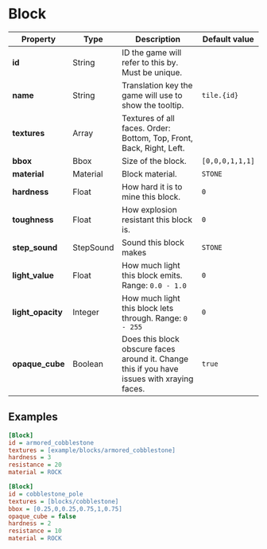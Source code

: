 # Block

|Property|Type|Description|Default value|
|-|-|-|-|
|**id**|String|ID the game will refer to this by. Must be unique.||
|**name**|String|Translation key the game will use to show the tooltip.|`tile.{id}`|
|**textures**|Array|Textures of all faces. Order: Bottom, Top, Front, Back, Right, Left.||
|**bbox**|Bbox|Size of the block.|`[0,0,0,1,1,1]`|
|**material**|Material|Block material.|`STONE`|
|**hardness**|Float|How hard it is to mine this block.|`0`|
|**toughness**|Float|How explosion resistant this block is.|`0`|
|**step_sound**|StepSound|Sound this block makes|`STONE`|
|**light_value**|Float|How much light this block emits. Range: `0.0 - 1.0` | `0`|
|**light_opacity**|Integer|How much light this block lets through. Range: `0 - 255` | `0`|
|**opaque_cube**|Boolean|Does this block obscure faces around it. Change this if you have issues with xraying faces.|`true`|

## Examples

```ini
[Block]
id = armored_cobblestone
textures = [example/blocks/armored_cobblestone]
hardness = 3
resistance = 20
material = ROCK
```


```ini
[Block]
id = cobblestone_pole
textures = [blocks/cobblestone]
bbox = [0.25,0,0.25,0.75,1,0.75]
opaque_cube = false
hardness = 2
resistance = 10
material = ROCK
```